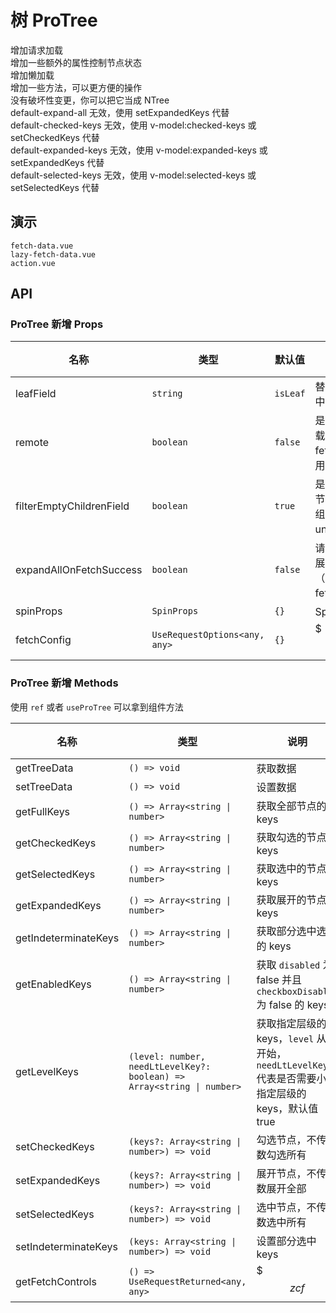 # 树 ProTree
<n-flex vertical>
  <n-alert type="success" title="提示" show-icon :bordered="false">
    增加请求加载<br />
    增加一些额外的属性控制节点状态<br />
    增加懒加载<br />
    增加一些方法，可以更方便的操作<br />
    没有破坏性变更，你可以把它当成 NTree<br />
  </n-alert>

  <n-alert type="warning" title="警告" show-icon :bordered="false">
     default-expand-all 无效，使用 setExpandedKeys 代替<br />
     default-checked-keys 无效，使用 v-model:checked-keys 或 setCheckedKeys 代替<br />
     default-expanded-keys 无效，使用 v-model:expanded-keys 或 setExpandedKeys 代替<br />
     default-selected-keys 无效，使用 v-model:selected-keys 或 setSelectedKeys 代替<br />
  </n-alert>
</n-flex>

## 演示

```demo
fetch-data.vue
lazy-fetch-data.vue
action.vue
```

## API

### ProTree 新增 Props

| 名称 | 类型 | 默认值 | 说明 | 版本 |
| --- | --- | --- | --- | --- |
| leafField | `string` | `isLeaf` | 替代 TreeOption 中的 isLeaf 字段 |  |
| remote | `boolean` | `false` | 是否为异步加载，搭配 fetchConfig 使用 |  |
| filterEmptyChildrenField | `boolean` | `true` | 是否过滤掉空子节点字段（空数组或者 undefined/null） |  |
| expandAllOnFetchSuccess | `boolean` | `false` | 请求成功后是否展开全部节点（搭配 fetchConfig） |  |
| spinProps | `SpinProps` | `{}` | Spin 组件属性 |  |
| fetchConfig | `UseRequestOptions<any, any>` | `{}` | $$$zcf$$ |  |

### ProTree 新增 Methods
使用 `ref` 或者 `useProTree` 可以拿到组件方法

| 名称 | 类型 | 说明 | 版本 |
| --- | --- | --- | --- |
| getTreeData | `() => void` | 获取数据 |  |
| setTreeData | `() => void` | 设置数据 |  |
| getFullKeys | `() => Array<string \| number>` | 获取全部节点的 keys | |
| getCheckedKeys | `() => Array<string \| number>` | 获取勾选的节点 keys | |
| getSelectedKeys | `() => Array<string \| number>` | 获取选中的节点 keys | |
| getExpandedKeys | `() => Array<string \| number>` | 获取展开的节点 keys | |
| getIndeterminateKeys | `() => Array<string \| number>` | 获取部分选中选项的 keys | |
| getEnabledKeys | `() => Array<string \| number>` | 获取 `disabled` 为 false 并且 `checkboxDisabled` 为 false 的 keys | |
| getLevelKeys | `(level: number, needLtLevelKey?: boolean) => Array<string \| number>` | 获取指定层级的 keys，`level` 从1开始，`needLtLevelKey` 代表是否需要小于指定层级的 keys，默认值 true | |
| setCheckedKeys | `(keys?: Array<string \| number>) => void` | 勾选节点，不传参数勾选所有 | |
| setExpandedKeys | `(keys?: Array<string \| number>) => void` | 展开节点，不传参数展开全部 | |
| setSelectedKeys | `(keys?: Array<string \| number>) => void` | 选中节点，不传参数选中所有 | |
| setIndeterminateKeys | `(keys: Array<string \| number>) => void` | 设置部分选中 keys | |
| getFetchControls | `() => UseRequestReturned<any, any>` | $$$zcf$$ | |
